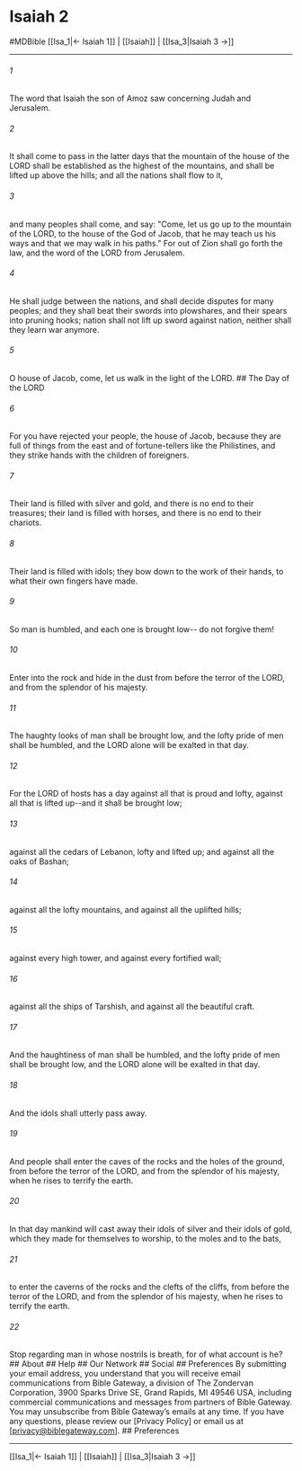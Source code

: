 # Isaiah 2
#MDBible
[[Isa_1|← Isaiah 1]] | [[Isaiah]] | [[Isa_3|Isaiah 3 →]]

***


###### 1 
The word that Isaiah the son of Amoz saw concerning Judah and Jerusalem. 

###### 2 
It shall come to pass in the latter days that the mountain of the house of the LORD shall be established as the highest of the mountains, and shall be lifted up above the hills; and all the nations shall flow to it, 

###### 3 
and many peoples shall come, and say: "Come, let us go up to the mountain of the LORD, to the house of the God of Jacob, that he may teach us his ways and that we may walk in his paths." For out of Zion shall go forth the law, and the word of the LORD from Jerusalem. 

###### 4 
He shall judge between the nations, and shall decide disputes for many peoples; and they shall beat their swords into plowshares, and their spears into pruning hooks; nation shall not lift up sword against nation, neither shall they learn war anymore. 

###### 5 
O house of Jacob, come, let us walk in the light of the LORD. ## The Day of the LORD 

###### 6 
For you have rejected your people, the house of Jacob, because they are full of things from the east and of fortune-tellers like the Philistines, and they strike hands with the children of foreigners. 

###### 7 
Their land is filled with silver and gold, and there is no end to their treasures; their land is filled with horses, and there is no end to their chariots. 

###### 8 
Their land is filled with idols; they bow down to the work of their hands, to what their own fingers have made. 

###### 9 
So man is humbled, and each one is brought low-- do not forgive them! 

###### 10 
Enter into the rock and hide in the dust from before the terror of the LORD, and from the splendor of his majesty. 

###### 11 
The haughty looks of man shall be brought low, and the lofty pride of men shall be humbled, and the LORD alone will be exalted in that day. 

###### 12 
For the LORD of hosts has a day against all that is proud and lofty, against all that is lifted up--and it shall be brought low; 

###### 13 
against all the cedars of Lebanon, lofty and lifted up; and against all the oaks of Bashan; 

###### 14 
against all the lofty mountains, and against all the uplifted hills; 

###### 15 
against every high tower, and against every fortified wall; 

###### 16 
against all the ships of Tarshish, and against all the beautiful craft. 

###### 17 
And the haughtiness of man shall be humbled, and the lofty pride of men shall be brought low, and the LORD alone will be exalted in that day. 

###### 18 
And the idols shall utterly pass away. 

###### 19 
And people shall enter the caves of the rocks and the holes of the ground, from before the terror of the LORD, and from the splendor of his majesty, when he rises to terrify the earth. 

###### 20 
In that day mankind will cast away their idols of silver and their idols of gold, which they made for themselves to worship, to the moles and to the bats, 

###### 21 
to enter the caverns of the rocks and the clefts of the cliffs, from before the terror of the LORD, and from the splendor of his majesty, when he rises to terrify the earth. 

###### 22 
Stop regarding man in whose nostrils is breath, for of what account is he? ## About ## Help ## Our Network ## Social ## Preferences By submitting your email address, you understand that you will receive email communications from Bible Gateway, a division of The Zondervan Corporation, 3900 Sparks Drive SE, Grand Rapids, MI 49546 USA, including commercial communications and messages from partners of Bible Gateway. You may unsubscribe from Bible Gateway&rsquo;s emails at any time. If you have any questions, please review our [Privacy Policy] or email us at [privacy@biblegateway.com]. ## Preferences

***

[[Isa_1|← Isaiah 1]] | [[Isaiah]] | [[Isa_3|Isaiah 3 →]]
